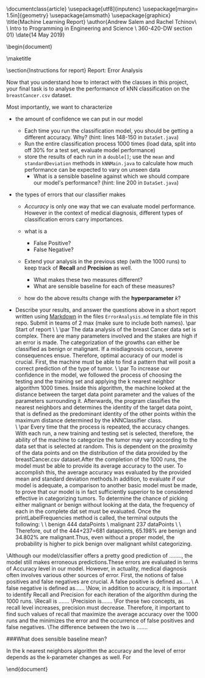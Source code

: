 \documentclass{article}
\usepackage[utf8]{inputenc}
\usepackage[margin= 1.5in]{geometry}
\usepackage{amsmath}
\usepackage{graphicx}
\title{Machine Learning Report}
\author{Andrew Salem and Rachel Tchinov\\ \\ Intro to Programming in Engineering and Science \\ 360-420-DW section 01}
\date{14 May 2019}

\begin{document}

\maketitle

\section{Instructions for report}
Report: Error Analysis

Now that you understand how to interact with the classes in this project, your final task is to analyse the performance of kNN classification on the `breastCancer.csv` dataset.

Most importantly, we want to characterize

 - the amount of confidence we can put in our model
    - Each time you run the classification model, you should be getting a different accuracy. Why? (hint: lines 148-150 in `DataSet.java`)
    - Run the entire classification process 1000 times (load data, split into off 30\% for a test set, evaluate model performance)
    - store the results of each run in a `double[]`; use the `mean` and `standardDeviation` methods in `kNNMain.java` to calculate how much performance can be expected to vary on unseen data
        - What is a sensible baseline against which we should compare our model's performance? (hint: line 200 in `DataSet.java`)

 - the types of errors that our classifier makes
    - *Accuracy* is only one way that we can evaluate model performance. However in the context of medical diagnosis, different types of classification errors carry importances.
    - what is a
      - False Positive?
      - False Negative?

    - Extend your analysis in the previous step (with the 1000 runs) to keep track of **Recall** and **Precision** as well.
      - What makes these two measures different?
      - What are sensible baseline for each of these measures?

    - how do the above results change with the **hyperparameter** *k*?

 - Describe your results, and answer the questions above in a short report written using [Markdown](https://github.com/adam-p/markdown-here/wiki/Markdown-Cheatsheet) in the files `ErrorAnalysis.md` template file in this repo. Submit in teams of 2 max (make sure to include both names).
\par Start of report
\\ \\ \par The data analysis of the breast Cancer data set is complex. There are many parameters involved and the stakes are high if an error is made. The categorization of the growths can either be classified as benign or malignant. If a misdiagnosis occurs, severe consequences ensue. Therefore, optimal accuracy of our model is crucial.
First, the machine must be able to find a pattern that will posit a correct prediction of the type of tumor. 
\\ \par To increase our confidence in the model, we followed the process of choosing the testing and the training set and applying the k nearest neighbor algorithm 1000 times. 
Inside this algorithm, the machine looked at the distance between the target data point parameter and the values of the parameters surrounding it. Afterwards, the program classifies the nearest neighbors and determines the identity of the target data point, that is defined as the predominant identity of the other points within the maximum distance determined by the kNNClassifier class.  
\\ \par Every time that the process is repeated, the accuracy changes. With each run, a new training and testing set is selected, therefore, the ability of the machine to categorize the tumor may vary according to the data set that is selected at random. This is dependent on the proximity of the data points and on the distribution of the data provided by the breastCancer.csv dataset.After the completion of the 1000 runs, the model must be able to provide its average accuracy to the user. To accomplish this, the average accuracy was evaluated by the provided mean and standard deviation methods.In addition, to evaluate if our model is adequate, a comparison to another basic model must be made, to prove that our model is in fact sufficiently superior to be considered effective in categorizing tumors. 
To determine the chance of picking either malignant or benign without looking at the data, the frequency of each in the complete dat set must be evaluated. Once the printLabelFrequencies method is called, the terminal outputs the following: 
\\ \\ 
benign 444 dataPoints
\\ malignant 237 dataPoints
\\ \\
Therefore, out of the 444+237=681 datapoints, 65.198\% are benign and 34.802\% are malignant.Thus, even without a proper model, the probability is higher to pick benign over malignant whilst categorizing. 

\\Although our model/classifier offers a pretty good prediction of ........, the model still makes erroneous predictions.These errors are evaluated in terms of Accuracy level in our model. However, in actuality, medical diagnosis often involves various other sources of error. First, the notions of false positives and false negatives are crucial. A false positive is defined as.....
\\ A false negative is defined as......
\\Now, in addition to accuracy, it is important to identify Recall and Precision for each iteration of the algorithm during the 1000 runs. 
\\Recall is .......
\\Precision is.......
\\For these two concepts, as recall level increases, precision must decrease. Therefore, it important to find such values of recall that maximize the average accuracy over the 1000 runs and the minimizes the error and the occurrence of false positives and false negatives. 
\\The difference between the two is .......


###What does sensible baseline mean?


In the k nearest neighbors algorithm the accuracy and the level of error depends as the k-parameter changes as well. For 

\end{document}
